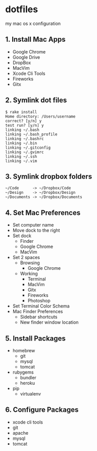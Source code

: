 # dotfiles

my mac os x configuration

## 1. Install Mac Apps

+ Google Chrome
+ Google Drive
+ DropBox
+ MacVim
+ Xcode Cli Tools
+ Fireworks
+ Gitx

## 2. Symlink dot files

    $ rake install
    Home directory: /Users/username
    correct? [y/n] y
    test run? [y/n] y
    linking ~/.bash
    linking ~/.bash_profile
    linking ~/.bashrc
    linking ~/.bin
    linking ~/.gitconfig
    linking ~/.gvimrc
    linking ~/.ssh
    linking ~/.vim

## 3. Symlink dropbox folders

    ~/Code      -> ~/Dropbox/Code
    ~/Design    -> ~/Dropbox/Design
    ~/Documents -> ~/Dropbox/Documents

## 4. Set Mac Preferences

+ Set computer name
+ Move dock to the right
+ Set dock
  - Finder
  - Google Chrome
  - MacVim
+ Set 2 spaces
  - Browsing 
    * Google Chrome
  - Working
    * Terminal
    * MacVim
    * Gitx
    * Fireworks
    * Photoshop
+ Set Terminal Color Schema
+ Mac Finder Preferences
  - Sidebar shortcuts
  - New finder window location

## 5. Install Packages 

+ homebrew
  - git
  - mysql
  - tomcat
+ rubygems
  - bundler
  - heroku
+ pip
  - virtualenv

## 6. Configure Packages

+ xcode cli tools
+ git
+ apache
+ mysql 
+ tomcat
